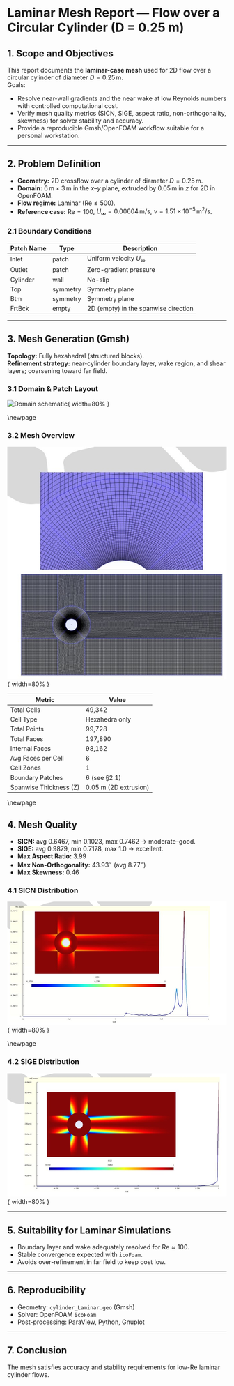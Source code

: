 # Laminar Mesh Report — Flow over a Circular Cylinder (D = 0.25 m)

## 1. Scope and Objectives
This report documents the **laminar-case mesh** used for 2D flow over a circular cylinder of diameter $D=0.25\,\mathrm{m}$.  
Goals:
- Resolve near-wall gradients and the near wake at low Reynolds numbers with controlled computational cost.
- Verify mesh quality metrics (SICN, SIGE, aspect ratio, non-orthogonality, skewness) for solver stability and accuracy.
- Provide a reproducible Gmsh/OpenFOAM workflow suitable for a personal workstation.

---

## 2. Problem Definition

- **Geometry:** 2D crossflow over a cylinder of diameter $D=0.25\,\mathrm{m}$.
- **Domain:** $6\,\mathrm{m} \times 3\,\mathrm{m}$ in the $x$–$y$ plane, extruded by $0.05\,\mathrm{m}$ in $z$ for 2D in OpenFOAM.
- **Flow regime:** Laminar ($\mathrm{Re} \le 500$).
- **Reference case:** $\mathrm{Re} = 100$, $U_\infty = 0.00604\,\mathrm{m/s}$, $\nu = 1.51\times 10^{-5}\,\mathrm{m^2/s}$.

### 2.1 Boundary Conditions

| Patch Name | Type     | Description                          |
|------------|----------|--------------------------------------|
| Inlet      | patch    | Uniform velocity $U_\infty$          |
| Outlet     | patch    | Zero-gradient pressure               |
| Cylinder   | wall     | No-slip                              |
| Top        | symmetry | Symmetry plane                       |
| Btm        | symmetry | Symmetry plane                       |
| FrtBck     | empty    | 2D (empty) in the spanwise direction |

---

## 3. Mesh Generation (Gmsh)

**Topology:** Fully hexahedral (structured blocks).  
**Refinement strategy:** near-cylinder boundary layer, wake region, and shear layers; coarsening toward far field.

### 3.1 Domain & Patch Layout
![Domain schematic](../../Mesh_Files/Laminar_Images/Schematic.jpg){ width=80% }

\newpage

### 3.2 Mesh Overview
![Mesh view](../../Mesh_Files/Laminar_Images/Mesh.jpg){ width=80% }

| Metric                  | Value                  |
|-------------------------|------------------------|
| Total Cells             | 49,342                 |
| Cell Type               | Hexahedra only         |
| Total Points            | 99,728                 |
| Total Faces             | 197,890                |
| Internal Faces          | 98,162                 |
| Avg Faces per Cell      | 6                      |
| Cell Zones              | 1                      |
| Boundary Patches        | 6 (see §2.1)           |
| Spanwise Thickness (Z)  | 0.05 m (2D extrusion)  |

\newpage

## 4. Mesh Quality

- **SICN:** avg 0.6467, min 0.1023, max 0.7462 → moderate–good.
- **SIGE:** avg 0.9879, min 0.7178, max 1.0 → excellent.
- **Max Aspect Ratio:** 3.99  
- **Max Non-Orthogonality:** $43.93^\circ$ (avg $8.77^\circ$)  
- **Max Skewness:** 0.46

### 4.1 SICN Distribution
![SICN distribution](../../Mesh_Files/Laminar_Images/SICN.jpg){ width=80% }

\newpage

### 4.2 SIGE Distribution
![SIGE distribution](../../Mesh_Files/Laminar_Images/SIGE.jpg){ width=80% }

---

## 5. Suitability for Laminar Simulations

- Boundary layer and wake adequately resolved for $\mathrm{Re} \approx 100$.  
- Stable convergence expected with `icoFoam`.  
- Avoids over-refinement in far field to keep cost low.

---

## 6. Reproducibility

- Geometry: `cylinder_Laminar.geo` (Gmsh)
- Solver: OpenFOAM `icoFoam`
- Post-processing: ParaView, Python, Gnuplot

---

## 7. Conclusion
The mesh satisfies accuracy and stability requirements for low-Re laminar cylinder flows.
